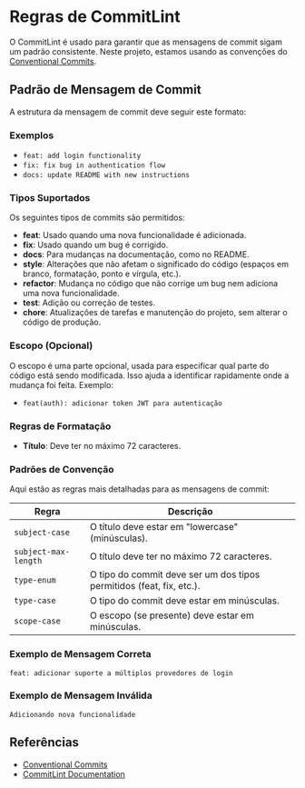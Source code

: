# Regras de CommitLint

O CommitLint é usado para garantir que as mensagens de commit sigam um padrão consistente. Neste projeto, estamos usando as convenções do [Conventional Commits](https://www.conventionalcommits.org/en/v1.0.0/).

## Padrão de Mensagem de Commit

A estrutura da mensagem de commit deve seguir este formato:

### Exemplos

- `feat: add login functionality`
- `fix: fix bug in authentication flow`
- `docs: update README with new instructions`

### Tipos Suportados

Os seguintes tipos de commits são permitidos:

- **feat**: Usado quando uma nova funcionalidade é adicionada.
- **fix**: Usado quando um bug é corrigido.
- **docs**: Para mudanças na documentação, como no README.
- **style**: Alterações que não afetam o significado do código (espaços em branco, formatação, ponto e vírgula, etc.).
- **refactor**: Mudança no código que não corrige um bug nem adiciona uma nova funcionalidade.
- **test**: Adição ou correção de testes.
- **chore**: Atualizações de tarefas e manutenção do projeto, sem alterar o código de produção.

### Escopo (Opcional)

O escopo é uma parte opcional, usada para especificar qual parte do código está sendo modificada. Isso ajuda a identificar rapidamente onde a mudança foi feita. Exemplo:

- `feat(auth): adicionar token JWT para autenticação`

### Regras de Formatação

- **Título**: Deve ter no máximo 72 caracteres.

### Padrões de Convenção

Aqui estão as regras mais detalhadas para as mensagens de commit:

| Regra                | Descrição                                                            |
| -------------------- | -------------------------------------------------------------------- |
| `subject-case`       | O título deve estar em "lowercase" (minúsculas).                     |
| `subject-max-length` | O título deve ter no máximo 72 caracteres.                           |
| `type-enum`          | O tipo do commit deve ser um dos tipos permitidos (feat, fix, etc.). |
| `type-case`          | O tipo do commit deve estar em minúsculas.                           |
| `scope-case`         | O escopo (se presente) deve estar em minúsculas.                     |

### Exemplo de Mensagem Correta

`feat: adicionar suporte a múltiplos provedores de login`

### Exemplo de Mensagem Inválida

`Adicionando nova funcionalidade`

## Referências

- [Conventional Commits](https://www.conventionalcommits.org/en/v1.0.0/)
- [CommitLint Documentation](https://commitlint.js.org/#/)
